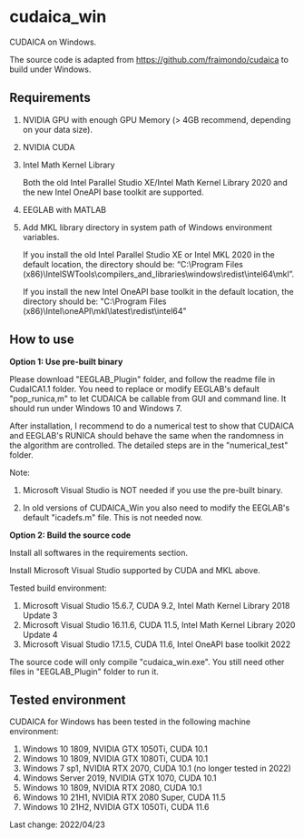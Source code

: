 # cudaica_win
CUDAICA on Windows.

The source code is adapted from <https://github.com/fraimondo/cudaica> to build under Windows.

## Requirements

1. NVIDIA GPU with enough GPU Memory (> 4GB recommend, depending on your data size).

2. NVIDIA CUDA

3. Intel Math Kernel Library
   
   Both the old Intel Parallel Studio XE/Intel Math Kernel Library 2020 and the new Intel OneAPI base toolkit are supported.

4. EEGLAB with MATLAB

5. Add MKL library directory in system path of Windows environment variables. 

   If you install the old Intel Parallel Studio XE or Intel MKL 2020 in the default location, the directory should be: “C:\Program Files (x86)\IntelSWTools\compilers_and_libraries\windows\redist\intel64\mkl”.
   
   If you install the new Intel OneAPI base toolkit in the default location, the directory should be: "C:\Program Files (x86)\Intel\oneAPI\mkl\latest\redist\intel64"


## How to use

**Option 1: Use pre-built binary**

Please download "EEGLAB_Plugin" folder, and follow the readme file in CudaICA1.1 folder. You need to replace or modify EEGLAB's default "pop_runica,m" to let CUDAICA be callable from GUI and command line. It should run under Windows 10 and Windows 7.

After installation, I recommend to do a numerical test to show that CUDAICA and EEGLAB's RUNICA should behave the same when the randomness in the algorithm are controlled. The detailed steps are in the "numerical_test" folder.

Note: 

1. Microsoft Visual Studio is NOT needed if you use the pre-built binary. 

2. In old versions of CUDAICA_Win you also need to modify the EEGLAB's default "icadefs.m" file. This is not needed now.

**Option 2: Build the source code**

Install all softwares in the requirements section.

Install Microsoft Visual Studio supported by CUDA and MKL above.

Tested build environment:
1. Microsoft Visual Studio 15.6.7,  CUDA 9.2,  Intel Math Kernel Library 2018 Update 3
2. Microsoft Visual Studio 16.11.6, CUDA 11.5, Intel Math Kernel Library 2020 Update 4
3. Microsoft Visual Studio 17.1.5,  CUDA 11.6, Intel OneAPI base toolkit 2022

The source code will only compile "cudaica_win.exe". You still need other files in "EEGLAB_Plugin" folder to run it.

## Tested environment

CUDAICA for Windows has been tested in the following machine environment:

1. Windows 10 1809, NVIDIA GTX 1050Ti, CUDA 10.1
2. Windows 10 1809, NVIDIA GTX 1080Ti, CUDA 10.1
3. Windows 7 sp1, NVIDIA RTX 2070, CUDA 10.1 (no longer tested in 2022)
4. Windows Server 2019, NVIDIA GTX 1070, CUDA 10.1
5. Windows 10 1809, NVIDIA RTX 2080, CUDA 10.1
6. Windows 10 21H1, NVIDIA RTX 2080 Super, CUDA 11.5
7. Windows 10 21H2, NVIDIA GTX 1050Ti, CUDA 11.6

Last change: 2022/04/23

